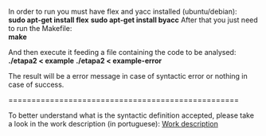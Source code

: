 In order to run you must have flex and yacc installed (ubuntu/debian):  
 **sudo apt-get install flex**
 **sudo apt-get install byacc**
After that you just need to run the Makefile:  
 **make**

And then execute it feeding a file containing the code to be analysed:  
 **./etapa2 < example**
 **./etapa2 < example-error**

The result will be a error message in case of syntactic error or nothing in case of success.

==================================================

To better understand what is the syntactic definition accepted, please take a look in the work description (in portuguese):
[Work description](https://bitbucket.org/bpsilva/compiler-01_lexical_analysis/src/f12e26addcca1d1ac8894d7026391534afafd571/definicao.pdf?at=master&fileviewer=file-view-default)

